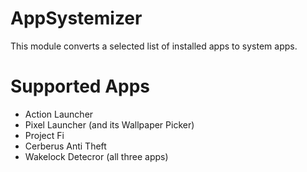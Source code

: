 # AppSystemizer
This module converts a selected list of installed apps to system apps.

# Supported Apps
* Action Launcher
* Pixel Launcher (and its Wallpaper Picker)
* Project Fi
* Cerberus Anti Theft
* Wakelock Detecror (all three apps)
